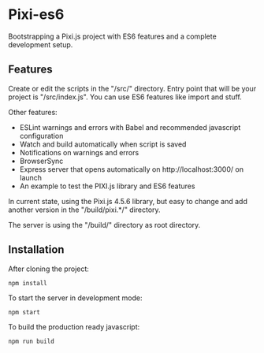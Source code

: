 
# Pixi-es6

Bootstrapping a Pixi.js project with ES6 features and a complete development setup.


## Features

Create or edit the scripts in the "/src/" directory. Entry point that will be your project is "/src/index.js". You can use ES6 features like import and stuff.

Other features:
- ESLint warnings and errors with Babel and recommended javascript configuration
- Watch and build automatically when script is saved
- Notifications on warnings and errors
- BrowserSync
- Express server that opens automatically on http://localhost:3000/ on launch
- An example to test the PIXI.js library and ES6 features

In current state, using the Pixi.js 4.5.6 library, but easy to change and add another version in the "/build/pixi.*/" directory. 

The server is using the "/build/" directory as root directory.


## Installation

After cloning the project:

```
npm install
```

To start the server in development mode:
```
npm start
```

To build the production ready javascript:
```
npm run build
```
